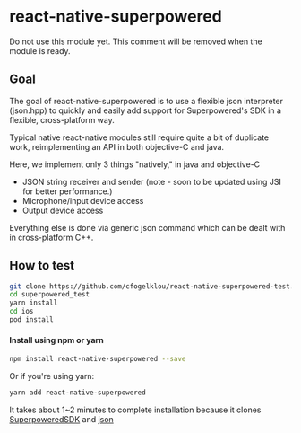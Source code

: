 # react-native-superpowered

Do not use this module yet. This comment will be removed when the module is ready.

## Goal
The goal of react-native-superpowered is to use a flexible json interpreter (json.hpp) to quickly and easily add support for Superpowered's SDK in a flexible, cross-platform way.

Typical native react-native modules still require quite a bit of duplicate work, reimplementing an API in both objective-C and java.

Here, we implement only 3 things "natively," in java and objective-C
- JSON string receiver and sender (note - soon to be updated using JSI for better performance.)
- Microphone/input device access
- Output device access

Everything else is done via generic json command which can be dealt with in cross-platform C++.

## How to test

```bash
git clone https://github.com/cfogelklou/react-native-superpowered-test.git --recursive
cd superpowered_test
yarn install 
cd ios
pod install
```


#### Install using npm or yarn

```bash
npm install react-native-superpowered --save
```
Or if you're using yarn:

```bash
yarn add react-native-superpowered
```

It takes about 1~2 minutes to complete installation because it clones [SuperpoweredSDK](https://github.com/superpoweredSDK/Low-Latency-Android-iOS-Linux-Windows-tvOS-macOS-Interactive-Audio-Platform/tree/master/Superpowered) and [json](https://github.com/nlohmann/json)
